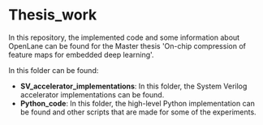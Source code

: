 # Thesis_work
In this repository, the implemented code and some information about OpenLane can be found for the Master thesis 'On-chip compression of feature maps for
embedded deep learning'. 

In this folder can be found:
- **SV_accelerator_implementations**: In this folder, the System Verilog accelerator implementations can be found.
- **Python_code**: In this folder, the high-level Python implementation can be found and other scripts that are made for some of the experiments.
